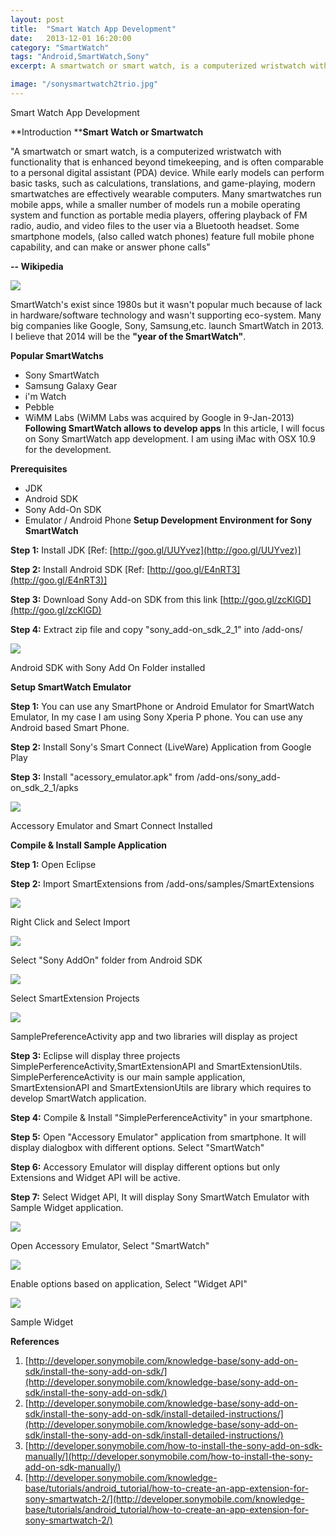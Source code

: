 ```yaml
---
layout: post
title:  "Smart Watch App Development"
date:   2013-12-01 16:20:00
category: "SmartWatch"
tags: "Android,SmartWatch,Sony"
excerpt: A smartwatch or smart watch, is a computerized wristwatch with functionality that is enhanced beyond timekeeping, and is often comparable to a personal digital assistant (PDA) device. While early models can perform basic tasks, such as calculations, translations, and game-playing, modern smartwatches are effectively wearable computers. Many smartwatches run mobile apps, while a smaller number of models run a mobile operating system and function as portable media players, offering playback of FM radio, audio, and video files to the user via a Bluetooth headset. Some smartphone models, (also called watch phones) feature full mobile phone capability, and can make or answer phone calls

image: "/sonysmartwatch2trio.jpg"
---
```


Smart Watch App Development

**Introduction&nbsp;****Smart Watch or Smartwatch**  
  
"A smartwatch or smart watch, is a computerized wristwatch with functionality that is enhanced beyond timekeeping, and is often comparable to a personal digital assistant (PDA) device. While early models can perform basic tasks, such as calculations, translations, and game-playing, modern smartwatches are effectively wearable computers. Many smartwatches run mobile apps, while a smaller number of models run a mobile operating system and function as portable media players, offering playback of FM radio, audio, and video files to the user via a Bluetooth headset. Some smartphone models, (also called watch phones) feature full mobile phone capability, and can make or answer phone calls"

**\-- Wikipedia**


![][1]

  
SmartWatch's exist since 1980s but it wasn't popular much because of lack in hardware/software technology and wasn't supporting eco-system. Many big companies like Google, Sony, Samsung,etc. launch SmartWatch in 2013. I believe that 2014 will be the **"year of the SmartWatch"**.

  
**Popular SmartWatchs**

* Sony SmartWatch
* Samsung Galaxy Gear
* i'm Watch
* Pebble
* WiMM Labs (WiMM Labs was acquired by Google in 9-Jan-2013)
**Following SmartWatch allows to develop apps** In this article, I will focus on Sony SmartWatch app development. I am using iMac with OSX 10.9 for the development.

**Prerequisites**

* JDK
* Android SDK
* Sony Add-On SDK
* Emulator / Android Phone
**Setup Development Environment for Sony SmartWatch**

**Step 1:** Install JDK [Ref: [http://goo.gl/UUYvez](http://goo.gl/UUYvez)]

**Step 2:** Install Android SDK [Ref: [http://goo.gl/E4nRT3](http://goo.gl/E4nRT3)]

**Step 3:** Download Sony Add-on SDK from this link [http://goo.gl/zcKlGD](http://goo.gl/zcKlGD)

**Step 4:** Extract zip file and copy "sony_add-on_sdk_2_1" into <android sdk="">/add-ons/


![][2]

Android SDK with Sony Add On Folder installed

**Setup SmartWatch Emulator**

**Step 1:** You can use any SmartPhone or Android Emulator for SmartWatch Emulator, In my case I am using Sony Xperia P phone. You can use any Android based Smart Phone.&nbsp;

**Step 2:** Install Sony's Smart Connect (LiveWare) Application from Google Play

**Step 3:** Install "acessory_emulator.apk" from <android sdk="">/add-ons/sony_add-on_sdk_2_1/apks


![][3]

Accessory Emulator and Smart Connect Installed

**Compile & Install Sample Application**

**Step 1:** Open Eclipse

**Step 2:** Import SmartExtensions from <Android SDK>/add-ons/samples/SmartExtensions

![][4]

Right Click and Select Import

![][5]

Select "Sony AddOn" folder from Android SDK

![][6]

Select SmartExtension Projects

![][7]

SamplePreferenceActivity app and two libraries will display as project

**Step 3:** Eclipse will display three projects SimplePerferenceActivity,SmartExtensionAPI and SmartExtensionUtils. SimplePerferenceActivity is our main sample application, SmartExtensionAPI and SmartExtensionUtils are library which requires to develop SmartWatch application.

**Step 4:** Compile & Install "SimplePerferenceActivity" in your smartphone.

**Step 5:** Open "Accessory Emulator" application from smartphone. It will display dialogbox with different options. Select "SmartWatch"

**Step 6:** Accessory Emulator will display different options but only Extensions and Widget API will be active.

**Step 7:** Select Widget API, It will display Sony SmartWatch Emulator with Sample Widget application.

![][8]

Open Accessory Emulator, Select "SmartWatch"

![][9]

Enable options based on application, Select "Widget API"

![][10]

Sample Widget 


**References**

1. [http://developer.sonymobile.com/knowledge-base/sony-add-on-sdk/install-the-sony-add-on-sdk/](http://developer.sonymobile.com/knowledge-base/sony-add-on-sdk/install-the-sony-add-on-sdk/)
2. [http://developer.sonymobile.com/knowledge-base/sony-add-on-sdk/install-the-sony-add-on-sdk/install-detailed-instructions/](http://developer.sonymobile.com/knowledge-base/sony-add-on-sdk/install-the-sony-add-on-sdk/install-detailed-instructions/)
3. [http://developer.sonymobile.com/how-to-install-the-sony-add-on-sdk-manually/](http://developer.sonymobile.com/how-to-install-the-sony-add-on-sdk-manually/)
4. [http://developer.sonymobile.com/knowledge-base/tutorials/android_tutorial/how-to-create-an-app-extension-for-sony-smartwatch-2/](http://developer.sonymobile.com/knowledge-base/tutorials/android_tutorial/how-to-create-an-app-extension-for-sony-smartwatch-2/)


[1]: http://4.bp.blogspot.com/-8M7znWZHNw0/UrLyBfGpvAI/AAAAAAAAEq0/dIdN06TjKC4/s320/sonysmartwatch2trio.jpg
[2]: http://2.bp.blogspot.com/-l2Ty30ZpGxE/UqwAP4bhCFI/AAAAAAAAEoA/94UrDCMuJNg/s320/Screen+Shot+2013-12-14+at+12.22.31+pm.png
[3]: http://4.bp.blogspot.com/-W7wP8TUU5Ow/UqwCWCFRkvI/AAAAAAAAEoM/Fl0Q1YUWfKE/s400/device-2013-12-14-123040.png
[4]: http://4.bp.blogspot.com/-vNKfBuX36aY/UqwG5AgwZKI/AAAAAAAAEoY/9svaEkqk_4M/s1600/Screen+Shot+2013-12-14+at+12.34.49+pm.png
[5]: http://1.bp.blogspot.com/-GGy07vR-qZQ/UqwHZ8Y_6mI/AAAAAAAAEoo/INuySn1VWIY/s1600/Screen+Shot+2013-12-14+at+12.35.03+pm.png
[6]: http://2.bp.blogspot.com/-mhSO62YCtGk/UqwHdbmIk-I/AAAAAAAAEow/43yRuayp1aw/s1600/Screen+Shot+2013-12-14+at+12.35.22+pm.png
[7]: http://2.bp.blogspot.com/-Xj6wJcCPkQw/UqwHgrAu2aI/AAAAAAAAEo4/VQXI_C2IXr8/s1600/Screen+Shot+2013-12-14+at+12.37.28+pm.png
[8]: http://1.bp.blogspot.com/-bhcmL0TJFLw/UqwH-MEs_KI/AAAAAAAAEpI/qQo6uf_4uXA/s1600/device-2013-12-14-123057.png
[9]: http://3.bp.blogspot.com/--o1X7LxlTrc/UqwH-Le3dYI/AAAAAAAAEpE/PHXkT7n5wW0/s1600/device-2013-12-14-123106.png
[10]: http://1.bp.blogspot.com/-s2uWPOOUfHY/UqwH-D-D-lI/AAAAAAAAEpA/W0-ks2OcLwE/s1600/device-2013-12-14-123115.png